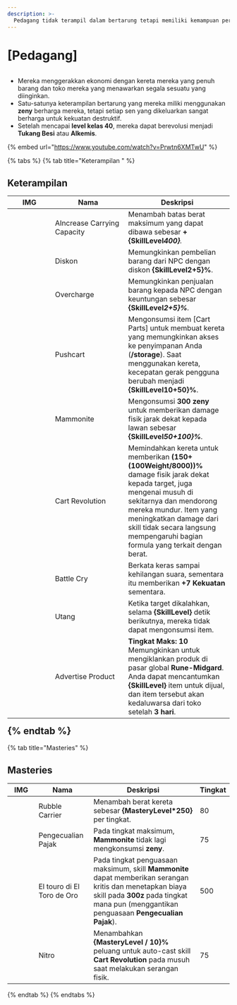 ```yaml
---
description: >-
  Pedagang tidak terampil dalam bertarung tetapi memiliki kemampuan perdagangan yang unik.
---
```


# \[Pedagang]

<figure><img src="../../.gitbook/assets/700px-1Mercador.png" alt=""><figcaption></figcaption></figure>

* Mereka menggerakkan ekonomi dengan kereta mereka yang penuh barang dan toko mereka yang menawarkan segala sesuatu yang diinginkan.
* Satu-satunya keterampilan bertarung yang mereka miliki menggunakan **zeny** berharga mereka, tetapi setiap sen yang dikeluarkan sangat berharga untuk kekuatan destruktif.
* Setelah mencapai **level kelas 40**, mereka dapat berevolusi menjadi **Tukang Besi** atau **Alkemis**.

{% embed url="https://www.youtube.com/watch?v=Prwtn6XMTwU" %}

{% tabs %}
{% tab title="Keterampilan " %}
## **Keterampilan**<table><thead><tr><th width="84">IMG</th><th width="150">Nama</th><th>Deskripsi</th></tr></thead><tbody><tr><td><img src="../../.gitbook/assets/36aa.png" alt=""></td><td>AIncrease Carrying Capacity</td><td>Menambah batas berat maksimum yang dapat dibawa sebesar <strong>+{SkillLevel*400}</strong>.</td></tr><tr><td><img src="../../.gitbook/assets/37aa.png" alt=""></td><td>Diskon</td><td>Memungkinkan pembelian barang dari NPC dengan diskon <strong>{SkillLevel*2+5}%</strong>.</td></tr><tr><td><img src="../../.gitbook/assets/38a.png" alt=""></td><td>Overcharge</td><td>Memungkinkan penjualan barang kepada NPC dengan keuntungan sebesar <strong>{SkillLevel*2+5}%</strong>.</td></tr><tr><td><img src="../../.gitbook/assets/39a.png" alt=""></td><td>Pushcart</td><td>Mengonsumsi item [Cart Parts] untuk membuat kereta yang memungkinkan akses ke penyimpanan Anda (<strong>/storage</strong>). Saat menggunakan kereta, kecepatan gerak pengguna berubah menjadi <strong>{SkillLevel*10+50}%</strong>.</td></tr><tr><td><img src="../../.gitbook/assets/42aa.png" alt=""></td><td>Mammonite</td><td>Mengonsumsi <strong>300 zeny</strong> untuk memberikan damage fisik jarak dekat kepada lawan sebesar <strong>{SkillLevel*50+100}%</strong>.</td></tr><tr><td><img src="../../.gitbook/assets/153a.png" alt=""></td><td>Cart Revolution</td><td>Memindahkan kereta untuk memberikan <strong>(150+(100*Weight/8000))%</strong> damage fisik jarak dekat kepada target, juga mengenai musuh di sekitarnya dan mendorong mereka mundur. Item yang meningkatkan damage dari skill tidak secara langsung mempengaruhi bagian formula yang terkait dengan berat.</td></tr><tr><td><img src="../../.gitbook/assets/155a.png" alt=""></td><td>Battle Cry</td><td>Berkata keras sampai kehilangan suara, sementara itu memberikan <strong>+7 Kekuatan</strong> sementara.</td></tr><tr><td><img src="../../.gitbook/assets/771a.png" alt=""></td><td>Utang</td><td>Ketika target dikalahkan, selama <strong>{SkillLevel}</strong> detik berikutnya, mereka tidak dapat mengonsumsi item.</td></tr><tr><td><img src="../../.gitbook/assets/772a.png" alt=""></td><td>Advertise Product</td><td><strong>Tingkat Maks: 10</strong> Memungkinkan untuk mengiklankan produk di pasar global <strong>Rune-Midgard</strong>. Anda dapat mencantumkan <strong>{SkillLevel}</strong> item untuk dijual, dan item tersebut akan kedaluwarsa dari toko setelah <strong>3 hari</strong>.</td></tr></tbody></table>{% endtab %}

{% tab title="Masteries" %}
## Masteries

<table><thead><tr><th width="84">IMG</th><th width="125">Nama</th><th width="385">Deskripsi</th><th>Tingkat</th></tr></thead><tbody><tr><td><img src="../../.gitbook/assets/39a.png" alt=""></td><td>Rubble Carrier</td><td>Menambah berat kereta sebesar <strong>{MasteryLevel*250}</strong> per tingkat.</td><td>80</td></tr><tr><td><img src="../../.gitbook/assets/42aa.png" alt=""></td><td>Pengecualian Pajak</td><td>Pada tingkat maksimum, <strong>Mammonite</strong> tidak lagi mengkonsumsi <strong>zeny</strong>.</td><td>75</td></tr><tr><td><img src="../../.gitbook/assets/42aa.png" alt=""></td><td>El touro di El Toro de Oro</td><td>Pada tingkat penguasaan maksimum, skill <strong>Mammonite</strong> dapat memberikan serangan kritis dan menetapkan biaya skill pada <strong>300z</strong> pada tingkat mana pun (menggantikan penguasaan <strong>Pengecualian Pajak</strong>).</td><td>500</td></tr><tr><td><img src="../../.gitbook/assets/153a.png" alt=""></td><td>Nitro</td><td>Menambahkan <strong>{MasteryLevel / 10}%</strong> peluang untuk auto-cast skill <strong>Cart Revolution</strong> pada musuh saat melakukan serangan fisik.</td><td>75</td></tr></tbody></table>{% endtab %}
{% endtabs %}